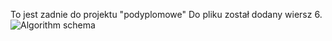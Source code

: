To jest zadnie do projektu "podyplomowe"
Do pliku został dodany wiersz 6.
![Algorithm schema](./podyplomowe/tea-311845_640.jpg) 
